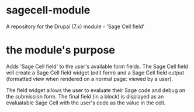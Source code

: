 sagecell-module
===============

A repository for the Drupal (7.x) module - 'Sage Cell field'

the module's purpose
====================

Adds 'Sage Cell field' to the user's available form fields. The Sage Cell field will create a Sage Cell field
widget (edit form) and a Sage Cell field output (formatted view when rendered on a normal page: viewed by a user).

The field widget allows the user to evaluate their Sage code and debug on the submission form.
The final field (in a block) is displayed as an evaluatable Sage Cell with the user's code as the value in the cell.